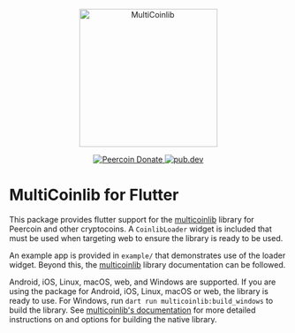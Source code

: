 <p align="center">
  <img
    src="https://raw.githubusercontent.com/peercoin/multicoinlib/master/logo.svg"
    alt="MultiCoinlib"
    width="250px"
  >
</p>

<p align="center">
  <a href="https://chainz.cryptoid.info/ppc/address.dws?p77CZFn9jvg9waCzKBzkQfSvBBzPH1nRre">
    <img src="https://badgen.net/badge/peercoin/Donate/green?icon=https://raw.githubusercontent.com/peercoin/media/84710cca6c3c8d2d79676e5260cc8d1cd729a427/Peercoin%202020%20Logo%20Files/01.%20Icon%20Only/Inside%20Circle/Transparent/Green%20Icon/peercoin-icon-green-transparent.svg" alt="Peercoin Donate">
  </a>
  <a href="https://pub.dev/packages/multicoinlib_flutter">
    <img alt="pub.dev" src="https://img.shields.io/pub/v/multicoinlib_flutter?logo=dart&label=pub.dev">
  </a>
</p>

# MultiCoinlib for Flutter

This package provides flutter support for the
[multicoinlib](https://pub.dev/packages/multicoinlib) library for Peercoin and
other cryptocoins. A `CoinlibLoader` widget is included that must be used when
targeting web to ensure the library is ready to be used.

An example app is provided in `example/` that demonstrates use of the loader
widget. Beyond this, the [multicoinlib](https://pub.dev/packages/multicoinlib) library
documentation can be followed.

Android, iOS, Linux, macOS, web, and Windows are supported. If you are using the
package for Android, iOS, Linux, macOS or web, the library is ready to use. For
Windows, run `dart run multicoinlib:build_windows` to build the library. See
[multicoinlib's documentation](https://pub.dev/packages/multicoinlib) for more detailed
instructions on and options for building the native library.
